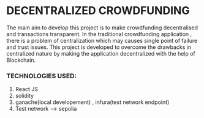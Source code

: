 # DECENTRALIZED CROWDFUNDING
The main aim to develop this project is to make crowdfunding decentralised and transactions transparent.
In the traditional crowdfunding application , there is a problem of centralization which may causes single point of failure and trust issues.
This project is developed to overcome the drawbacks in centralized nature by making the application decentralized with the help of Blockchain.

### TECHNOLOGIES USED:
 1) React JS
 2) solidity
 3) ganache(local developement) , infura(test network endpoint)
 4) Test network --> sepolia 

